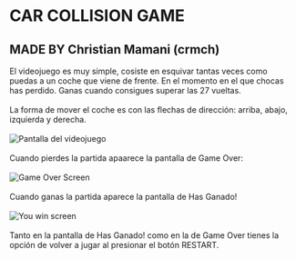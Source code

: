 # CAR COLLISION GAME 
## MADE BY Christian Mamani (crmch)

El videojuego es muy simple, cosiste en esquivar tantas veces como puedas a un coche que viene de frente. 
En el momento en el que chocas has perdido.
Ganas cuando consigues superar las 27 vueltas.<br><br> 
La forma de mover el coche es con las flechas de dirección: arriba, abajo, izquierda y derecha.
<br>
<br>
<img src="./Documentación/Evidencias/ChristianMamani/CarCollisionGame/pantallaJuego.png" alt="Pantalla del videojuego">
<br>
<br>
Cuando pierdes la partida apaarece la pantalla de Game Over:
<br>
<br>
<img src="./Documentación/Evidencias/ChristianMamani/CarCollisionGame/gameOver.png" alt="Game Over Screen">
<br>
<br>
Cuando ganas la partida aparece la pantalla de Has Ganado!
<br>
<br>
<img src="./Documentación/Evidencias/ChristianMamani/CarCollisionGame/YouWin.png" alt="You win screen">
<br>
<br>
Tanto en la pantalla de Has Ganado! como en la de Game Over tienes la opción de volver a jugar al presionar el botón RESTART.
